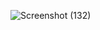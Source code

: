 ![Screenshot (132)](https://user-images.githubusercontent.com/77561736/114051495-c2809100-98aa-11eb-955f-c02e9e71acc3.png)
